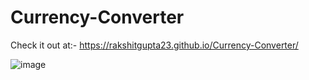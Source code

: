 # Currency-Converter
Check it out at:- https://rakshitgupta23.github.io/Currency-Converter/



![image](https://github.com/rakshitgupta23/Currency-Converter/assets/114903166/ba0a33dd-c101-41e7-a34d-6089da510416)

